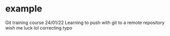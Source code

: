 # example
Git training course 24/01/22
Learning to push with git to a remote repository
wish me luck lol
correcting typo
